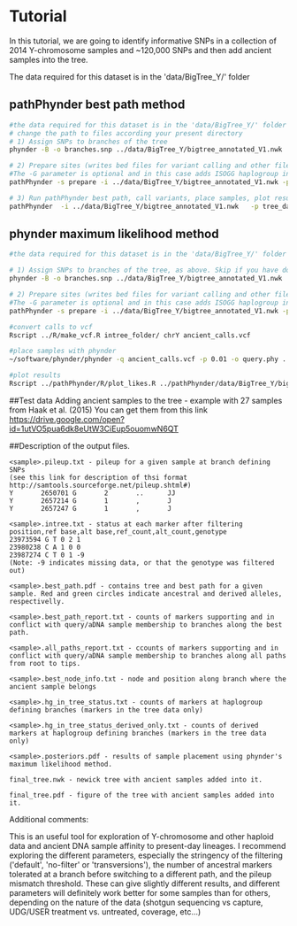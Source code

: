 # Tutorial

In this tutorial, we are going to identify informative SNPs in a collection of 2014 Y-chromosome samples and ~120,000 SNPs and then add ancient samples into the tree.

The data required for this dataset is in the 'data/BigTree_Y/' folder

## pathPhynder best path method

```bash
#the data required for this dataset is in the 'data/BigTree_Y/' folder
# change the path to files according your present directory
# 1) Assign SNPs to branches of the tree 
phynder -B -o branches.snp ../data/BigTree_Y/bigtree_annotated_V1.nwk ../data/BigTree_Y/BigTree.Y.201219.vcf.gz

# 2) Prepare sites (writes bed files for variant calling and other files for phylogenetic placement).
#The -G parameter is optional and in this case adds ISOGG haplogroup information to each variant.
pathPhynder -s prepare -i ../data/BigTree_Y/bigtree_annotated_V1.nwk -p BigTree_Y_data -f branches.snp -G ../data/200803.snps_isogg.txt

# 3) Run pathPhynder best path, call variants, place samples, plot results
pathPhynder  -i ../data/BigTree_Y/bigtree_annotated_V1.nwk   -p tree_data/BigTree_Y_data -l bam.list -s all -t 100


```


## phynder maximum likelihood method

```bash
#the data required for this dataset is in the 'data/BigTree_Y/' folder

# 1) Assign SNPs to branches of the tree, as above. Skip if you have done this before.
phynder -B -o branches.snp ../data/BigTree_Y/bigtree_annotated_V1.nwk ../data/BigTree_Y/BigTree.Y.201219.vcf.gz

# 2) Prepare sites (writes bed files for variant calling and other files for phylogenetic placement). Skip if you have done this before.
#The -G parameter is optional and in this case adds ISOGG haplogroup information to each variant.
pathPhynder -s prepare -i ../data/BigTree_Y/bigtree_annotated_V1.nwk -p BigTree_Y_data -f branches.snp -G ../data/200803.snps_isogg.txt

#convert calls to vcf
Rscript ../R/make_vcf.R intree_folder/ chrY ancient_calls.vcf

#place samples with phynder
~/software/phynder/phynder -q ancient_calls.vcf -p 0.01 -o query.phy ../data/BigTree_Y/bigtree_annotated_V1.nwk ../data/BigTree_Y/BigTree.Y.201219.vcf.gz

#plot results
Rscript ../pathPhynder/R/plot_likes.R ../pathPhynder/data/BigTree_Y/bigtree_annotated_V1.nwk query.phy results_folder

```


##Test data
Adding ancient samples to the tree - example with 27 samples from Haak et al. (2015) You can get them from this link https://drive.google.com/open?id=1utVO5pua6dk8eUtW3CiEup5ouomwN6QT


##Description of the output files.

```
<sample>.pileup.txt - pileup for a given sample at branch defining SNPs
(see this link for description of thsi format http://samtools.sourceforge.net/pileup.shtml#)
Y       2650701 G       2       ..      JJ
Y       2657214 G       1       ,       J
Y       2657247 G       1       ,       J

<sample>.intree.txt - status at each marker after filtering
position,ref base,alt base,ref_count,alt_count,genotype
23973594 G T 0 2 1
23980238 C A 1 0 0
23987274 C T 0 1 -9
(Note: -9 indicates missing data, or that the genotype was filtered out)

<sample>.best_path.pdf - contains tree and best path for a given sample. Red and green circles indicate ancestral and derived alleles, respectivelly.

<sample>.best_path_report.txt - counts of markers supporting and in conflict with query/aDNA sample membership to branches along the best path.

<sample>.all_paths_report.txt - ccounts of markers supporting and in conflict with query/aDNA sample membership to branches along all paths from root to tips.

<sample>.best_node_info.txt - node and position along branch where the ancient sample belongs

<sample>.hg_in_tree_status.txt - counts of markers at haplogroup defining branches (markers in the tree data only)

<sample>.hg_in_tree_status_derived_only.txt - counts of derived markers at haplogroup defining branches (markers in the tree data only)

<sample>.posteriors.pdf - results of sample placement using phynder's maximum likelihood method.

final_tree.nwk - newick tree with ancient samples added into it.

final_tree.pdf - figure of the tree with ancient samples added into it.

```


Additional comments:

This is an useful tool for exploration of Y-chromosome and other haploid data and ancient DNA sample affinity to present-day lineages.
I recommend exploring the different parameters, especially the stringency of the filtering ('default', 'no-filter' or  'transversions'),
the number of ancestral markers tolerated at a branch before switching to a different path, and the pileup mismatch threshold.
These can give slightly different results, and different parameters will definitely work better for some samples than for others,
depending on the nature of the data (shotgun sequencing vs capture, UDG/USER treatment vs. untreated, coverage, etc...) 

